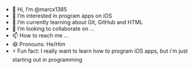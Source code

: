 - 👋 Hi, I’m @marcx1385
- 👀 I’m interested in program apps on iOS 
- 🌱 I’m currently learning about Git, GitHub and HTML
- 💞️ I’m looking to collaborate on ...
- 📫 How to reach me ...
- 😄 Pronouns: He/Him
- ⚡ Fun fact: I really want to learn how to program iOS apps, but i'm just starting out in programming 

<!---
marcx1385/marcx1385 is a ✨ special ✨ repository because its `README.md` (this file) appears on your GitHub profile.
You can click the Preview link to take a look at your changes.
--->
